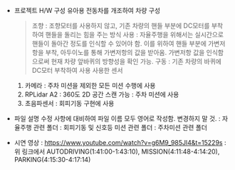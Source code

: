 - 프로젝트 H/W 구성
  유아용 전동차를 개조하여 차량 구성
  > 조향
    : 조향모터를 사용하지 않고, 기존 차량의 핸들 부분에 DC모터를 부착하여 핸들을 돌리는 힘을 주는 방식 사용
    : 자율주행을 위해서는 실시간으로 핸들이 돌아간 정도를 인식할 수 있어야 함. 이를 위하여 핸들 부분에 가변저항을 부착, 아두이노를 통해 가변저항의 값을 받아옴. 가변저항 값을 인식함으로써 현재 차량 앞바퀴의 방향성을 확인 가능. 
  > 구동
    : 기존 차량의 바퀴에 DC모터 부착하여 사용
  > 사용한 센서
    1) 카메라
       : 주차 미션을 제외한 모든 미션 수행에 사용
    2) RPLidar A2
       : 360도 2D 공간 스캔 가능
       : 주차 미션에 사용
    3) 초음파센서
       : 회피기동 구현에 사용 

- 파일 설명
  수정 사항에 대비하여 파일 이름 모두 영어로 작성함. 변경하지 말 것.
  <AUTODRIVING>: 자율주행 관련 폴더
  <MISSION>: 회피기동 및 신호등 미션 관련 폴더 
  <PARKING>: 주차미션 관련 폴더 

- 시연 영상
  : https://www.youtube.com/watch?v=g6M9_985Jl4&t=15229s
  : 위 링크에서 AUTODRIVING(1:41:00-1:43:10), MISSION(4:11:48-4:14:20), PARKING(4:15:30-4:17:14)

